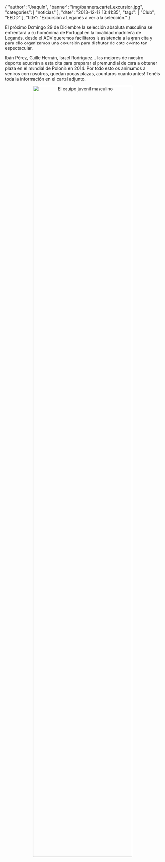 {
  "author": "Joaquín", 
  "banner": "img/banners/cartel_excursion.jpg", 
  "categories": [
    "noticias"
  ], 
  "date": "2013-12-12 13:41:35", 
  "tags": [
    "Club", 
    "EEDD"
  ], 
  "title": "Excursión a Leganés a ver a la selección."
}

El próximo Domingo 29 de Diciembre la selección absoluta masculina se enfrentará a su homónima de Portugal en la localidad madrileña de Leganés, desde el ADV queremos facilitaros la asistencia a la gran cita y para ello organizamos una excursión para disfrutar de este evento tan espectacular.

Ibán Pérez, Guille Hernán, Israel Rodríguez... los mejores de nuestro deporte acudirán a esta cita para preparar el premundial de cara a obtener plaza en el mundial de Polonia en 2014. Por todo esto os animamos a veniros con nosotros, quedan pocas plazas, apuntaros cuanto antes! Tenéis toda la información en el cartel adjunto.

<center>
<a target="_new" href="http://www.advmiguelturra.org/img/banners/cartel%20excursion.jpg"> 
<img alt="El equipo juvenil masculino" width="80%" align="center" src="http://www.advmiguelturra.org/img/banners/cartel%20excursion.jpg"/> </a>
</center>

